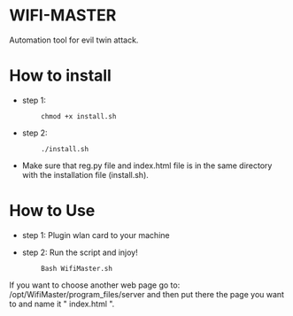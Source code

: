 # WIFI-MASTER
Automation tool for evil twin attack.

# How to install
* step 1:
```
        chmod +x install.sh
```
* step 2:
```
        ./install.sh
```
* Make sure that reg.py file and index.html file is in the same directory with the installation file (install.sh).

# How to Use

* step 1: Plugin wlan card to your machine 

* step 2: Run the script and injoy!
```
        Bash WifiMaster.sh
```

If you want to choose another web page go to: /opt/WifiMaster/program_files/server and then put there the page you want to and name it " index.html ".
